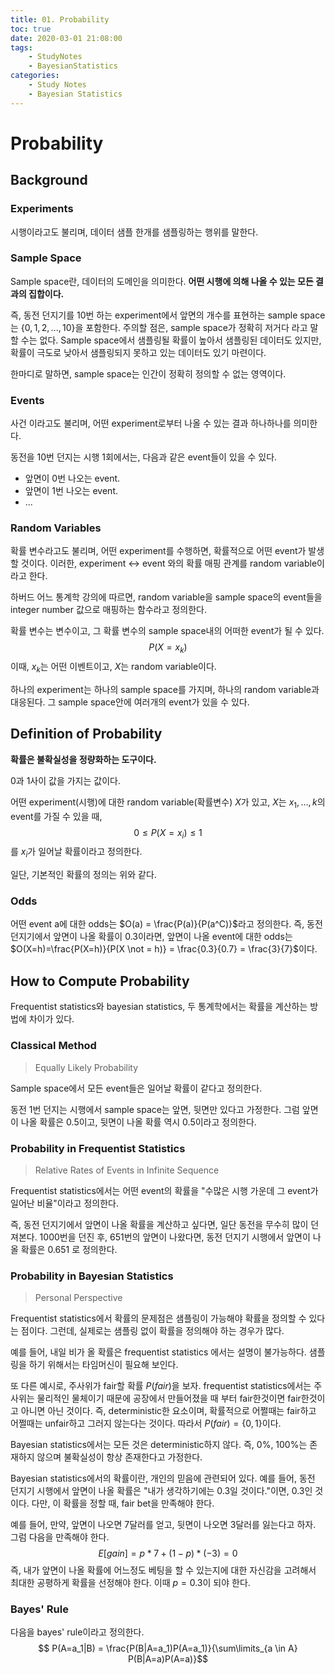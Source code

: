 ```yaml
---
title: 01. Probability
toc: true
date: 2020-03-01 21:08:00
tags:
	- StudyNotes
	- BayesianStatistics
categories:
	- Study Notes
	- Bayesian Statistics
---
```


# Probability



## Background



### Experiments

시행이라고도 불리며, 데이터 샘플 한개를 샘플링하는 행위를 말한다.



### Sample Space

Sample space란, 데이터의 도메인을 의미한다. **어떤 시행에 의해 나올 수 있는 모든 결과의 집합이다.**

즉, 동전 던지기를 10번 하는 experiment에서 앞면의 개수를 표현하는 sample space는 $\{0, 1, 2, ..., 10\}$을 포함한다. 주의할 점은, sample space가 정확히 저거다 라고 말할 수는 없다. Sample space에서 샘플링될 확률이 높아서 샘플링된 데이터도 있지만, 확률이 극도로 낮아서 샘플링되지 못하고 있는 데이터도 있기 마련이다.

한마디로 말하면, sample space는 인간이 정확히 정의할 수 없는 영역이다.



### Events

사건 이라고도 불리며, 어떤 experiment로부터 나올 수 있는 결과 하나하나를 의미한다.

동전을 10번 던지는 시행 1회에서는,  다음과 같은 event들이 있을 수 있다.

- 앞면이 0번 나오는 event.
- 앞면이 1번 나오는 event.
- ...



### Random Variables

확률 변수라고도 불리며, 어떤 experiment를 수행하면, 확률적으로 어떤 event가 발생할 것이다. 이러한, experiment <-> event 와의 확률 매핑 관계를 random variable이라고 한다.

하버드 어느 통계학 강의에 따르면, random variable을 sample space의 event들을 integer number 값으로 매핑하는 함수라고 정의한다.

확률 변수는 변수이고, 그 확률 변수의 sample space내의 어떠한 event가 될 수 있다.
$$
P(X=x_k)​
$$
이때, $x_k$는 어떤 이벤트이고, $X$는 random variable이다.



하나의 experiment는 하나의 sample space를 가지며, 하나의 random variable과 대응된다. 그 sample space안에 여러개의 event가 있을 수 있다.



## Definition of Probability



**확률은 불확실성을 정량화하는 도구이다.**

0과 1사이 값을 가지는 값이다.

어떤 experiment(시행)에 대한 random variable(확률변수) $X$가 있고, $X$는 $x_1,...,k$의 event를 가질 수 있을 때,
$$
0 \leq P(X=x_i) \leq 1
$$
를 $x_i$가 일어날 확률이라고 정의한다.



일단, 기본적인 확률의 정의는 위와 같다.



### Odds

어떤 event a에 대한 odds는 $O(a) = \frac{P(a)}{P(a^C)}$라고 정의한다. 즉, 동전던지기에서 앞면이 나올 확률이 0.3이라면, 앞면이 나올 event에 대한 odds는 $O(X=h)=\frac{P(X=h)}{P(X \not = h)} = \frac{0.3}{0.7} = \frac{3}{7}$이다.



## How to Compute Probability



Frequentist statistics와 bayesian statistics, 두 통계학에서는 확률을 계산하는 방법에 차이가 있다.



### Classical Method

> Equally Likely Probability

Sample space에서 모든 event들은 일어날 확률이 같다고 정의한다.

동전 1번 던지는 시행에서 sample space는 앞면, 뒷면만 있다고 가정한다. 그럼 앞면이 나올 확률은 0.5이고, 뒷면이 나올 확률 역시 0.5이라고 정의한다.



### Probability in Frequentist Statistics

> Relative Rates of Events in Infinite Sequence

Frequentist statistics에서는 어떤 event의 확률을 "수많은 시행 가운데 그 event가 일어난 비율"이라고 정의한다.

즉, 동전 던지기에서 앞면이 나올 확률을 계산하고 싶다면, 일단 동전을 무수히 많이 던져본다. 1000번을 던진 후, 651번의 앞면이 나왔다면, 동전 던지기 시행에서 앞면이 나올 확률은 0.651 로 정의한다.



### Probability in Bayesian Statistics

> Personal Perspective

Frequentist statistics에서 확률의 문제점은 샘플링이 가능해야 확률을 정의할 수 있다는 점이다. 그런데, 실제로는 샘플링 없이 확률을 정의해야 하는 경우가 많다.

예를 들어, 내일 비가 올 확률은 frequentist statistics 에서는 설명이 불가능하다. 샘플링을 하기 위해서는 타임머신이 필요해 보인다.

또 다른 예시로, 주사위가 fair할 확률 $P(fair)$을 보자. frequentist statistics에서는 주사위는 물리적인 물체이기 때문에 공장에서 만들어졌을 때 부터 fair한것이면 fair한것이고 아니면 아닌 것이다. 즉, deterministic한 요소이며, 확률적으로 어쩔때는 fair하고 어쩔때는 unfair하고 그러지 않는다는 것이다. 따라서 $P(fair) = \{0,1\}$이다.

Bayesian statistics에서는 모든 것은 deterministic하지 않다. 즉, 0%, 100%는 존재하지 않으며 불확실성이 항상 존재한다고 가정한다.

Bayesian statistics에서의 확률이란, 개인의 믿음에 관련되어 있다. 예를 들어, 동전 던지기 시행에서 앞면이 나올 확률은 "내가 생각하기에는 0.3일 것이다."이면, 0.3인 것이다. 다만, 이 확률을 정할 때, fair bet을 만족해야 한다.

예를 들어, 만약, 앞면이 나오면 7달러를 얻고, 뒷면이 나오면 3달러를 잃는다고 하자. 그럼 다음을 만족해야 한다.
$$
E[gain] = p*7 + (1-p) * (-3) = 0​
$$
즉, 내가 앞면이 나올 확률에 어느정도 베팅을 할 수 있는지에 대한 자신감을 고려해서 최대한 공평하게 확률을 선정해야 한다. 이때 $p=0.3$이 되야 한다.

 

### Bayes' Rule

다음을 bayes' rule이라고 정의한다.
$$
P(A=a_1|B) = \frac{P(B|A=a_1)P(A=a_1)}{\sum\limits_{a \in A} P(B|A=a)P(A=a)}​
$$
